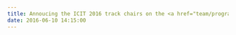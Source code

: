 ```yaml
---
title: Annoucing the ICIT 2016 track chairs on the <a href="team/program-committee.html">program committee page</a>.
date: 2016-06-10 14:15:00
---
```

